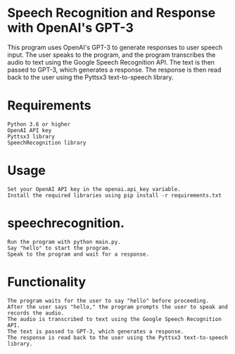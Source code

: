 # Speech Recognition and Response with OpenAI's GPT-3

This program uses OpenAI's GPT-3 to generate responses to user speech input. The user speaks to the program, and the program transcribes the audio to text using the Google Speech Recognition API. The text is then passed to GPT-3, which generates a response. The response is then read back to the user using the Pyttsx3 text-to-speech library.
# Requirements

    Python 3.6 or higher
    OpenAI API key
    Pyttsx3 library
    SpeechRecognition library

# Usage

    Set your OpenAI API key in the openai.api_key variable.
    Install the required libraries using pip install -r requirements.txt
# speechrecognition.
    Run the program with python main.py.
    Say "hello" to start the program.
    Speak to the program and wait for a response.

# Functionality

    The program waits for the user to say "hello" before proceeding.
    After the user says "hello," the program prompts the user to speak and records the audio.
    The audio is transcribed to text using the Google Speech Recognition API.
    The text is passed to GPT-3, which generates a response.
    The response is read back to the user using the Pyttsx3 text-to-speech library.
